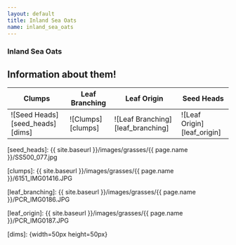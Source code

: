 ```yaml
---
layout: default
title: Inland Sea Oats
name: inland_sea_oats
---
```

### Inland Sea Oats

## Information about them!

Clumps | Leaf Branching | Leaf Origin |Seed Heads
--- | --- | --- | ---
![Seed Heads][seed_heads][dims] | ![Clumps][clumps] | ![Leaf Branching][leaf_branching] | ![Leaf Origin][leaf_origin]


[seed_heads]: {{ site.baseurl }}/images/grasses/{{ page.name }}/SS500_077.jpg

[clumps]: {{ site.baseurl }}/images/grasses/{{ page.name }}/6151_IMG01416.JPG

[leaf_branching]: {{ site.baseurl }}/images/grasses/{{ page.name }}/PCR_IMG0186.JPG

[leaf_origin]: {{ site.baseurl }}/images/grasses/{{ page.name }}/PCR_IMG0187.JPG

[dims]: {width=50px height=50px}

